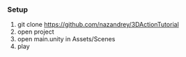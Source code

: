 ### Setup ###

1. git clone https://github.com/nazandrey/3DActionTutorial
2. open project
3. open main.unity in Assets/Scenes
4. play
